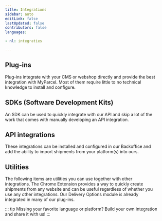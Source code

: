 ```yaml
---
title: Integrations
sidebar: auto
editLink: false
lastUpdated: false
contributors: false
languages:

- nl: integraties

---
```


## Plug-ins

Plug-ins integrate with your CMS or webshop directly and provide the best
integration with MyParcel. Most of them require little to no technical knowledge
to install and configure.

<Integrations type="plugin" />

## SDKs (Software Development Kits)

An SDK can be used to quickly integrate with our API and skip a lot of the work
that comes with manually developing an API integration.

<Integrations type="sdk" />

## API integrations

These integrations can be installed and configured in our Backoffice and
add the ability to import shipments from your platform(s) into ours.

<Integrations type="api" />

## Utilities

The following items are utilities you can use together with other
integrations. The Chrome Extension provides a way to quickly create shipments
from any website and can be useful regardless of whether you use any other
integrations. Our Delivery Options module is already integrated in many of our
plug-ins.

<Integrations type="utility" />

::: tip Missing your favorite language or platform?
Build your own integration and share it with us!
:::
